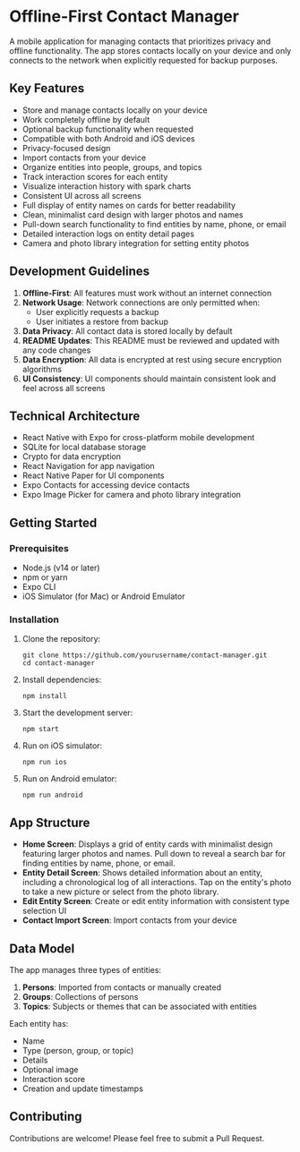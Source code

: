 # Offline-First Contact Manager

A mobile application for managing contacts that prioritizes privacy and offline functionality. The app stores contacts locally on your device and only connects to the network when explicitly requested for backup purposes.

## Key Features

- Store and manage contacts locally on your device
- Work completely offline by default
- Optional backup functionality when requested
- Compatible with both Android and iOS devices
- Privacy-focused design
- Import contacts from your device
- Organize entities into people, groups, and topics
- Track interaction scores for each entity
- Visualize interaction history with spark charts
- Consistent UI across all screens
- Full display of entity names on cards for better readability
- Clean, minimalist card design with larger photos and names
- Pull-down search functionality to find entities by name, phone, or email
- Detailed interaction logs on entity detail pages
- Camera and photo library integration for setting entity photos

## Development Guidelines

1. **Offline-First**: All features must work without an internet connection
2. **Network Usage**: Network connections are only permitted when:
   - User explicitly requests a backup
   - User initiates a restore from backup
3. **Data Privacy**: All contact data is stored locally by default
4. **README Updates**: This README must be reviewed and updated with any code changes
5. **Data Encryption**: All data is encrypted at rest using secure encryption algorithms
6. **UI Consistency**: UI components should maintain consistent look and feel across all screens

## Technical Architecture

- React Native with Expo for cross-platform mobile development
- SQLite for local database storage
- Crypto for data encryption
- React Navigation for app navigation
- React Native Paper for UI components
- Expo Contacts for accessing device contacts
- Expo Image Picker for camera and photo library integration

## Getting Started

### Prerequisites

- Node.js (v14 or later)
- npm or yarn
- Expo CLI
- iOS Simulator (for Mac) or Android Emulator

### Installation

1. Clone the repository:
   ```
   git clone https://github.com/yourusername/contact-manager.git
   cd contact-manager
   ```

2. Install dependencies:
   ```
   npm install
   ```

3. Start the development server:
   ```
   npm start
   ```

4. Run on iOS simulator:
   ```
   npm run ios
   ```

5. Run on Android emulator:
   ```
   npm run android
   ```

## App Structure

- **Home Screen**: Displays a grid of entity cards with minimalist design featuring larger photos and names. Pull down to reveal a search bar for finding entities by name, phone, or email.
- **Entity Detail Screen**: Shows detailed information about an entity, including a chronological log of all interactions. Tap on the entity's photo to take a new picture or select from the photo library.
- **Edit Entity Screen**: Create or edit entity information with consistent type selection UI
- **Contact Import Screen**: Import contacts from your device

## Data Model

The app manages three types of entities:

1. **Persons**: Imported from contacts or manually created
2. **Groups**: Collections of persons
3. **Topics**: Subjects or themes that can be associated with entities

Each entity has:
- Name
- Type (person, group, or topic)
- Details
- Optional image
- Interaction score
- Creation and update timestamps

## Contributing

Contributions are welcome! Please feel free to submit a Pull Request. 